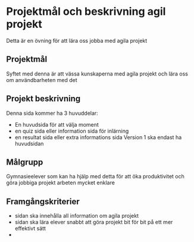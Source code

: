 # Projektmål och beskrivning agil projekt
Detta är en övning för att lära oss jobba med agila projekt

## Projektmål
Syftet med denna är att vässa kunskaperna med agila projekt och lära oss om användbarheten med det

## Projekt beskrivning
Denna sida kommer ha 3 huvuddelar:
 * En huvudsida för att välja moment
 * en quiz sida eller information sida för inlärning
 * en resultat sida eller extra informations sida
Version 1 ska endast ha huvudsidan

## Målgrupp
Gymnasieelever som kan ha hjälp med detta för att öka produktivitet och göra jobbiga projekt arbeten mycket enklare

## Framgångskriterier
 * sidan ska innehålla all information om agila projekt
 * sidan ska lära elever snabbt att göra projekt bit för bit på ett mer effektivt sätt
 * 

